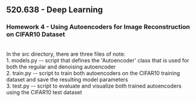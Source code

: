 ## 520.638 - Deep Learning
### Homework 4 - Using Autoencoders for Image Reconstruction on CIFAR10 Dataset
<br>
In the src directory, there are three files of note: <br>
1. models.py  --  script that defines the 'Autoencoder' class that is used for both the regular and denoising autoencoder <br>
2. train.py   --  script to train both autoencoders on the CIFAR10 training dataset and save the resulting model parameters <br>
3. test.py    --  script to evaluate and visualize both trained autoencoders using the CIFAR10 test dataset <br>

